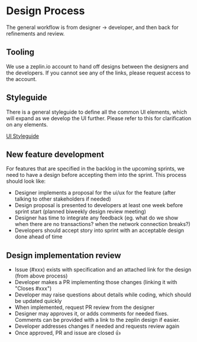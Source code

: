 # Design Process

The general workflow is from designer -> developer, and then back for refinements and review.

## Tooling

We use a zeplin.io account to hand off designs between the designers and the developers.
If you cannot see any of the links, please request access to the account.

## Styleguide

There is a general styleguide to define all the common UI elements, which will expand as we
develop the UI further. Please refer to this for clarification on any elements.

[UI Styleguide](zpl.io/awmW60J)

## New feature development

For features that are specified in the backlog in the upcoming sprints, we need to have
a design before accepting them into the sprint. This process should look like:

* Designer implements a proposal for the ui/ux for the feature (after talking to other stakeholders if needed)
* Design proposal is presented to developers at least one week before sprint start (planned biweekly design review meeting)
* Designer has time to integrate any feedback (eg. what do we show when there are no transactions? when the network connection breaks?)
* Developers should accept story into sprint with an acceptable design done ahead of time

## Design implementation review

* Issue (#xxx) exists with specification and an attached link for the design (from above process)
* Developer makes a PR implementing those changes (linking it with "Closes #xxx")
* Developer may raise questions about details while coding, which should be updated quickly
* When implemented, request PR review from the designer
* Designer may approves it, or adds comments for needed fixes. Comments can be provided with a link to the zeplin design if easier.
* Developer addresses changes if needed and requests review again
* Once approved, PR and issue are closed 👍
